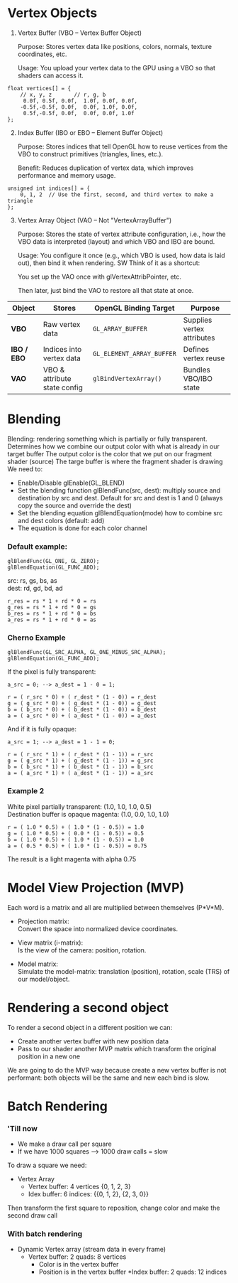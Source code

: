 # Vertex Objects

1. Vertex Buffer (VBO – Vertex Buffer Object)

    Purpose: Stores vertex data like positions, colors, normals, texture coordinates, etc.

    Usage: You upload your vertex data to the GPU using a VBO so that shaders can access it.

```
float vertices[] = {
    // x, y, z       // r, g, b
     0.0f, 0.5f, 0.0f,  1.0f, 0.0f, 0.0f,
    -0.5f,-0.5f, 0.0f,  0.0f, 1.0f, 0.0f,
     0.5f,-0.5f, 0.0f,  0.0f, 0.0f, 1.0f
};
```


2. Index Buffer (IBO or EBO – Element Buffer Object)

    Purpose: Stores indices that tell OpenGL how to reuse vertices from the VBO to construct primitives (triangles, lines, etc.).

    Benefit: Reduces duplication of vertex data, which improves performance and memory usage.

```
unsigned int indices[] = {
    0, 1, 2  // Use the first, second, and third vertex to make a triangle
};
```

3. Vertex Array Object (VAO – Not "VertexArrayBuffer")

    Purpose: Stores the state of vertex attribute configuration, i.e., how the VBO data is interpreted (layout) and which VBO and IBO are bound.

    Usage: You configure it once (e.g., which VBO is used, how data is laid out), then bind it when rendering.
SW
Think of it as a shortcut:

    You set up the VAO once with glVertexAttribPointer, etc.

    Then later, just bind the VAO to restore all that state at once.


| Object        | Stores                       | OpenGL Binding Target     | Purpose                    |
| ------------- | ---------------------------- | ------------------------- | -------------------------- |
| **VBO**       | Raw vertex data              | `GL_ARRAY_BUFFER`         | Supplies vertex attributes |
| **IBO / EBO** | Indices into vertex data     | `GL_ELEMENT_ARRAY_BUFFER` | Defines vertex reuse       |
| **VAO**       | VBO & attribute state config | `glBindVertexArray()`     | Bundles VBO/IBO state      |


# Blending

Blending: rendering something which is partially or fully transparent.
Determines how we combine our output color with what is already in our target buffer
The output color is the color that we put on our fragment shader (source)
The targe buffer is where the fragment shader is drawing
We need to:
  * Enable/Disable glEnable(GL_BLEND)
  * Set the blending function glBlendFunc(src, dest): multiply source and destination by src and dest. Default for src and dest is 1 and 0 (always copy the source and override the dest)
  * Set the blending equation glBlendEquation(mode) how to combine src and dest colors (default: add)
  * The equation is done for each color channel

### Default example:
```
glBlendFunc(GL_ONE, GL_ZERO);
glBlendEquation(GL_FUNC_ADD);
```

src: rs, gs, bs, as  
dest: rd, gd, bd, ad
```
r_res = rs * 1 + rd * 0 = rs
g_res = rs * 1 + rd * 0 = gs
b_res = rs * 1 + rd * 0 = bs
a_res = rs * 1 + rd * 0 = as
```

### Cherno Example
```
glBlendFunc(GL_SRC_ALPHA, GL_ONE_MINUS_SRC_ALPHA);
glBlendEquation(GL_FUNC_ADD);
```

If the pixel is fully transparent:
```
a_src = 0; --> a_dest = 1 - 0 = 1;

r = ( r_src * 0) + ( r_dest * (1 - 0)) = r_dest
g = ( g_src * 0) + ( g_dest * (1 - 0)) = g_dest
b = ( b_src * 0) + ( b_dest * (1 - 0)) = b_dest
a = ( a_src * 0) + ( a_dest * (1 - 0)) = a_dest
```

And if it is fully opaque:
```
a_src = 1; --> a_dest = 1 - 1 = 0;

r = ( r_src * 1) + ( r_dest * (1 - 1)) = r_src
g = ( g_src * 1) + ( g_dest * (1 - 1)) = g_src
b = ( b_src * 1) + ( b_dest * (1 - 1)) = b_src
a = ( a_src * 1) + ( a_dest * (1 - 1)) = a_src
```

### Example 2

White pixel partially transparent: (1.0, 1.0, 1.0, 0.5)  
Destination buffer is opaque magenta: (1.0, 0.0, 1.0, 1.0)  

```
r = ( 1.0 * 0.5) + ( 1.0 * (1 - 0.5)) = 1.0
g = ( 1.0 * 0.5) + ( 0.0 * (1 - 0.5)) = 0.5
b = ( 1.0 * 0.5) + ( 1.0 * (1 - 0.5)) = 1.0
a = ( 0.5 * 0.5) + ( 1.0 * (1 - 0.5)) = 0.75
```

The result is a light magenta with alpha 0.75


# Model View Projection (MVP)
Each word is a matrix and all are multiplied between themselves (P\*V\*M).  

* Projection matrix:  
  Convert the space into normalized device coordinates.

* View matrix (i-matrix):  
  Is the view of the camera: position, rotation.

* Model matrix:  
  Simulate the model-matrix: translation (position), rotation, scale (TRS) of our model/object.

# Rendering a second object

To render a second object in a different position we can:
  * Create another vertex buffer with new position data
  * Pass to our shader another MVP matrix which transform the original position in a new one

We are going to do the MVP way because create a new vertex buffer is not performant: both objects will be the same and new each bind is slow.

# Batch Rendering

### 'Till now
* We make a draw call per square
* If we have 1000 squares --> 1000 draw calls = slow

To draw a square we need:
* Vertex Array
  * Vertex buffer: 4 vertices {0, 1, 2, 3}
  * Idex buffer: 6 indices: {{0, 1, 2}, {2, 3, 0}}

Then transform the first square to reposition, change color and make the second draw call

### With batch rendering

* Dynamic Vertex array (stream data in every frame)
  * Vertex buffer: 2 quads: 8 vertices
    * Color is in the vertex buffer
    * Position is in the vertex buffer
  *Index buffer: 2 quads: 12 indices